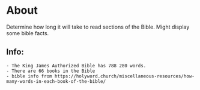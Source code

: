 # About
Determine how long it will take to read sections of the Bible.
Might display some bible facts.

## Info:
    - The King James Authorized Bible has 788 280 words.
    - There are 66 books in the Bible
    - bible info from https://holyword.church/miscellaneous-resources/how-many-words-in-each-book-of-the-bible/